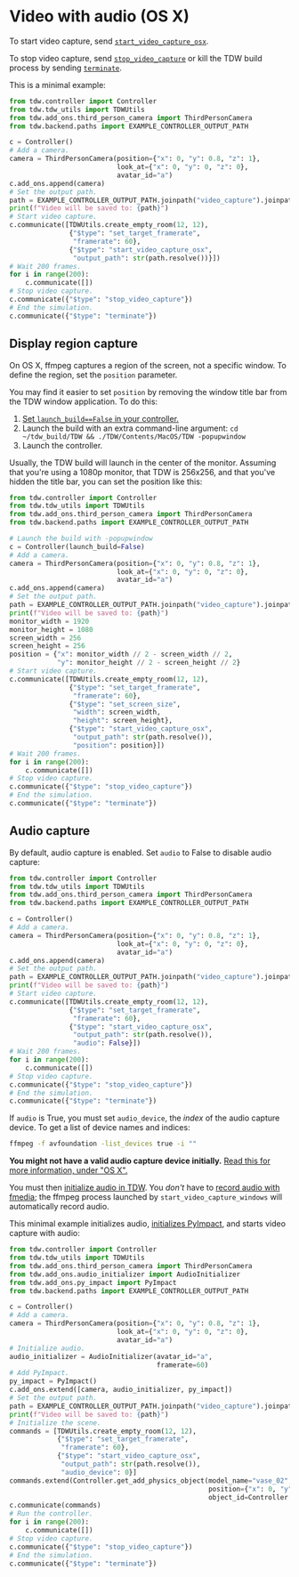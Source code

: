 # Video with audio (OS X)

To start video capture, send  [`start_video_capture_osx`](../../api/command_api.md#start_video_capture_osx). 

To stop video capture, send [`stop_video_capture`](../../api/command_api.md#stop_video_capture) or kill the TDW build process by sending [`terminate`](../../api/command_api.md#terminate).

This is a minimal example:

```python
from tdw.controller import Controller
from tdw.tdw_utils import TDWUtils
from tdw.add_ons.third_person_camera import ThirdPersonCamera
from tdw.backend.paths import EXAMPLE_CONTROLLER_OUTPUT_PATH

c = Controller()
# Add a camera.
camera = ThirdPersonCamera(position={"x": 0, "y": 0.8, "z": 1},
                           look_at={"x": 0, "y": 0, "z": 0},
                           avatar_id="a")
c.add_ons.append(camera)
# Set the output path.
path = EXAMPLE_CONTROLLER_OUTPUT_PATH.joinpath("video_capture").joinpath("video.mkv")
print(f"Video will be saved to: {path}")
# Start video capture.
c.communicate([TDWUtils.create_empty_room(12, 12),
               {"$type": "set_target_framerate",
                "framerate": 60},
               {"$type": "start_video_capture_osx",
                "output_path": str(path.resolve())}])
# Wait 200 frames.
for i in range(200):
    c.communicate([])
# Stop video capture.
c.communicate({"$type": "stop_video_capture"})
# End the simulation.
c.communicate({"$type": "terminate"})
```

## Display region capture

On OS X, ffmpeg captures a region of the screen, not a specific window. To define the region, set the `position` parameter.

You may find it easier to set `position` by removing the window title bar from the TDW window application. To do this:

1. [Set `launch_build==False` in your controller.](../core_concepts/launch_build.md)
2. Launch the build with an extra command-line argument: `cd ~/tdw_build/TDW && ./TDW/Contents/MacOS/TDW -popupwindow`
3. Launch the controller.

Usually, the TDW build will launch in the center of the monitor. Assuming that you're using a 1080p monitor, that TDW is 256x256, and that you've hidden the title bar, you can set the position like this:

```python
from tdw.controller import Controller
from tdw.tdw_utils import TDWUtils
from tdw.add_ons.third_person_camera import ThirdPersonCamera
from tdw.backend.paths import EXAMPLE_CONTROLLER_OUTPUT_PATH

# Launch the build with -popupwindow
c = Controller(launch_build=False)
# Add a camera.
camera = ThirdPersonCamera(position={"x": 0, "y": 0.8, "z": 1},
                           look_at={"x": 0, "y": 0, "z": 0},
                           avatar_id="a")
c.add_ons.append(camera)
# Set the output path.
path = EXAMPLE_CONTROLLER_OUTPUT_PATH.joinpath("video_capture").joinpath("video.mkv")
print(f"Video will be saved to: {path}")
monitor_width = 1920
monitor_height = 1080
screen_width = 256
screen_height = 256
position = {"x": monitor_width // 2 - screen_width // 2,
            "y": monitor_height // 2 - screen_height // 2}
# Start video capture.
c.communicate([TDWUtils.create_empty_room(12, 12),
               {"$type": "set_target_framerate",
                "framerate": 60},
               {"$type": "set_screen_size",
                "width": screen_width,
                "height": screen_height},
               {"$type": "start_video_capture_osx",
                "output_path": str(path.resolve()),
                "position": position}])
# Wait 200 frames.
for i in range(200):
    c.communicate([])
# Stop video capture.
c.communicate({"$type": "stop_video_capture"})
# End the simulation.
c.communicate({"$type": "terminate"})
```

## Audio capture

By default, audio capture is enabled. Set `audio` to False to disable audio capture:

```python
from tdw.controller import Controller
from tdw.tdw_utils import TDWUtils
from tdw.add_ons.third_person_camera import ThirdPersonCamera
from tdw.backend.paths import EXAMPLE_CONTROLLER_OUTPUT_PATH

c = Controller()
# Add a camera.
camera = ThirdPersonCamera(position={"x": 0, "y": 0.8, "z": 1},
                           look_at={"x": 0, "y": 0, "z": 0},
                           avatar_id="a")
c.add_ons.append(camera)
# Set the output path.
path = EXAMPLE_CONTROLLER_OUTPUT_PATH.joinpath("video_capture").joinpath("video.mkv")
print(f"Video will be saved to: {path}")
# Start video capture.
c.communicate([TDWUtils.create_empty_room(12, 12),
               {"$type": "set_target_framerate",
                "framerate": 60},
               {"$type": "start_video_capture_osx",
                "output_path": str(path.resolve()),
                "audio": False}])
# Wait 200 frames.
for i in range(200):
    c.communicate([])
# Stop video capture.
c.communicate({"$type": "stop_video_capture"})
# End the simulation.
c.communicate({"$type": "terminate"})
```

If `audio` is True, you must set `audio_device`, the *index* of the audio capture device. To get a list of device names and indices:

```bash
ffmpeg -f avfoundation -list_devices true -i ""
```

**You might not have a valid audio capture device initially.** [Read this for more information, under "OS X".](../audio/record_audio.md) 

You must then [initialize audio in TDW](../audio/initialize_audio.md). You *don't* have to [record audio with fmedia](../audio/record_audio.md); the ffmpeg process launched by `start_video_capture_windows` will automatically record audio.

This minimal example initializes audio, [initializes PyImpact](../audio/py_impact.md), and starts video capture with audio:

```python
from tdw.controller import Controller
from tdw.tdw_utils import TDWUtils
from tdw.add_ons.third_person_camera import ThirdPersonCamera
from tdw.add_ons.audio_initializer import AudioInitializer
from tdw.add_ons.py_impact import PyImpact
from tdw.backend.paths import EXAMPLE_CONTROLLER_OUTPUT_PATH

c = Controller()
# Add a camera.
camera = ThirdPersonCamera(position={"x": 0, "y": 0.8, "z": 1},
                           look_at={"x": 0, "y": 0, "z": 0},
                           avatar_id="a")
# Initialize audio.
audio_initializer = AudioInitializer(avatar_id="a",
                                     framerate=60)
# Add PyImpact.
py_impact = PyImpact()
c.add_ons.extend([camera, audio_initializer, py_impact])
# Set the output path.
path = EXAMPLE_CONTROLLER_OUTPUT_PATH.joinpath("video_capture").joinpath("video.mkv")
print(f"Video will be saved to: {path}")
# Initialize the scene.
commands = [TDWUtils.create_empty_room(12, 12),
            {"$type": "set_target_framerate",
             "framerate": 60},
            {"$type": "start_video_capture_osx",
             "output_path": str(path.resolve()),
             "audio_device": 0}]
commands.extend(Controller.get_add_physics_object(model_name="vase_02",
                                                  position={"x": 0, "y": 1.5, "z": 0},
                                                  object_id=Controller.get_unique_id()))
c.communicate(commands)
# Run the controller.
for i in range(200):
    c.communicate([])
# Stop video capture.
c.communicate({"$type": "stop_video_capture"})
# End the simulation.
c.communicate({"$type": "terminate"})
```